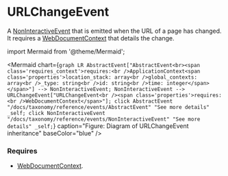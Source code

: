 # URLChangeEvent

A [NonInteractiveEvent](/taxonomy/reference/events/NonInteractiveEvent.md) that is emitted when the URL of a page has changed. It requires a [WebDocumentContext](/taxonomy/reference/location-contexts/WebDocumentContext)
that details the change.

import Mermaid from '@theme/Mermaid';

<Mermaid chart={`
	graph LR
    AbstractEvent["AbstractEvent<br><span class='requires_context'>requires:<br />ApplicationContext<span class='properties'>location_stack: array<br />global_contexts: array<br />_type: string<br />id: string<br />time: integer</span></span>"] --> NonInteractiveEvent;
    NonInteractiveEvent --> URLChangeEvent["URLChangeEvent<br /><span class='properties'>requires:<br />WebDocumentContext</span>"];
    click AbstractEvent "/docs/taxonomy/reference/events/AbstractEvent" "See more details" _self;
    click NonInteractiveEvent "/docs/taxonomy/reference/events/NonInteractiveEvent" "See more details" _self;
`} caption="Figure: Diagram of URLChangeEvent inheritance" baseColor="blue" />

### Requires
- [WebDocumentContext](/taxonomy/reference/location-contexts/WebDocumentContext.md).